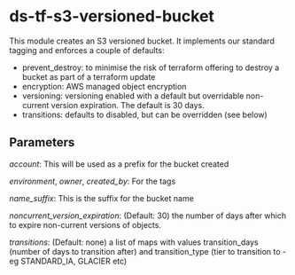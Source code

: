 # ds-tf-s3-versioned-bucket
This module creates an S3 versioned bucket. It implements our standard tagging and enforces a couple of defaults:

- prevent_destroy: to minimise the risk of terraform offering to destroy a bucket as part of a terraform update
- encryption: AWS managed object encryption
- versioning: versioning enabled with a default but overridable non-current version expiration. The default is 30 days.
- transitions: defaults to disabled, but can be overridden (see below)

## Parameters
*account*: This will be used as a prefix for the bucket created

*environment*, *owner*, *created_by*: For the tags

*name_suffix*: This is the suffix for the bucket name

*noncurrent_version_expiration*: (Default: 30) the number of days after which to expire non-current versions of objects.
 
*transitions*: (Default: none) a list of maps with values transition_days (number of days to transition after) and transition_type (tier to transition to - eg STANDARD_IA, GLACIER etc)
